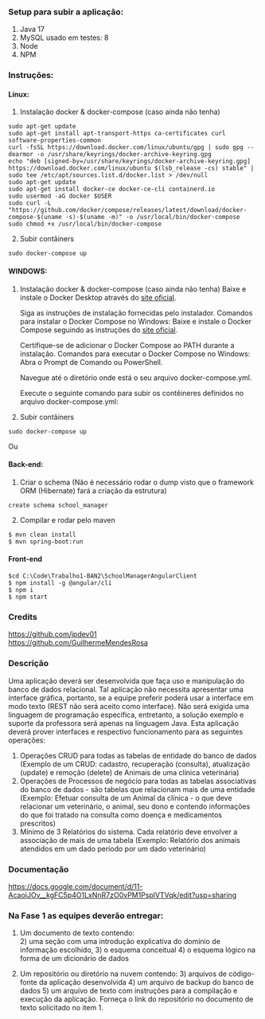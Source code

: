 ### Setup para subir a aplicação:
1. Java 17
2. MySQL usado em testes: 8
3. Node 
4. NPM

### Instruções:
#### Linux:
1. Instalação docker & docker-compose (caso ainda não tenha)
```
sudo apt-get update
sudo apt-get install apt-transport-https ca-certificates curl software-properties-common
curl -fsSL https://download.docker.com/linux/ubuntu/gpg | sudo gpg --dearmor -o /usr/share/keyrings/docker-archive-keyring.gpg
echo "deb [signed-by=/usr/share/keyrings/docker-archive-keyring.gpg] https://download.docker.com/linux/ubuntu $(lsb_release -cs) stable" | sudo tee /etc/apt/sources.list.d/docker.list > /dev/null
sudo apt-get update
sudo apt-get install docker-ce docker-ce-cli containerd.io
sudo usermod -aG docker $USER
sudo curl -L "https://github.com/docker/compose/releases/latest/download/docker-compose-$(uname -s)-$(uname -m)" -o /usr/local/bin/docker-compose
sudo chmod +x /usr/local/bin/docker-compose
```
2. Subir contâiners
```
sudo docker-compose up
```

#### WINDOWS:
1. Instalação docker & docker-compose (caso ainda não tenha)
Baixe e instale o Docker Desktop através do <a href="https://www.docker.com/products/docker-desktop">site oficial</a>.

    Siga as instruções de instalação fornecidas pelo instalador.
Comandos para instalar o Docker Compose no Windows:
Baixe e instale o Docker Compose seguindo as instruções do <a href="https://docs.docker.com/compose/install/">site oficial</a>.

    Certifique-se de adicionar o Docker Compose ao PATH durante a instalação.
Comandos para executar o Docker Compose no Windows:
Abra o Prompt de Comando ou PowerShell.

    Navegue até o diretório onde está o seu arquivo docker-compose.yml.

    Execute o seguinte comando para subir os contêineres definidos no arquivo docker-compose.yml:

2. Subir contâiners
```
sudo docker-compose up
```
Ou
#### Back-end:
1. Criar o schema (Não é necessário rodar o dump visto que o framework ORM (Hibernate) fará a criação da estrutura)
```
create schema school_manager
```
2. Compilar e rodar pelo maven
```
$ mvn clean install
$ mvn spring-boot:run
```
#### Front-end

```
$cd C:\Code\Trabalho1-BAN2\SchoolManagerAngularClient
$ npm install -g @angular/cli
$ npm i
$ npm start
```

### Credits
https://github.com/jpdev01
<br>
https://github.com/GuilhermeMendesRosa


### Descrição
Uma aplicação deverá ser desenvolvida que faça uso e manipulação do banco de dados relacional. Tal aplicação não necessita apresentar uma interface gráfica, portanto, se a equipe preferir poderá usar a interface em modo texto (REST não será aceito como interface). Não será exigida uma linguagem de programação específica, entretanto, a solução exemplo e suporte da professora será apenas na linguagem Java. Esta aplicação deverá prover interfaces e respectivo funcionamento para as seguintes operações:

1. Operações CRUD para todas as tabelas de entidade do banco de dados (Exemplo de um CRUD: cadastro, recuperação (consulta), atualização (update) e remoção (delete) de Animais de uma clínica veterinária)
2. Operações de Processos de negócio para todas as tabelas associativas do banco de dados - são tabelas que relacionam mais de uma entidade (Exemplo: Efetuar consulta de um Animal da clínica - o que deve relacionar um veterinário, o animal, seu dono e contendo informações do que foi tratado na consulta como doença e medicamentos prescritos)
3. Mínimo de 3 Relatórios do sistema. Cada relatório deve envolver a associação de mais de uma tabela (Exemplo: Relatório dos animais atendidos em um dado período por um dado veterinário)

### Documentação

https://docs.google.com/document/d/11-AcaoiJOv__kgFC5p4O1LxNnR7zO0vPM1PsplVTVqk/edit?usp=sharing

### Na Fase 1 as equipes deverão entregar:

1) Um documento de texto contendo:  
   2) uma seção com uma introdução explicativa do domínio de informação escolhido, 
   3) o esquema conceitual 
   4) o esquema lógico na forma de um dicionário de dados

2) Um repositório ou diretório na nuvem contendo: 
   3) arquivos de código-fonte da aplicação desenvolvida
   4) um arquivo de backup do banco de dados
   5) um arquivo de texto com instruções para a compilação e execução da aplicação. Forneça o link do repositório no documento de texto solicitado no item 1.

